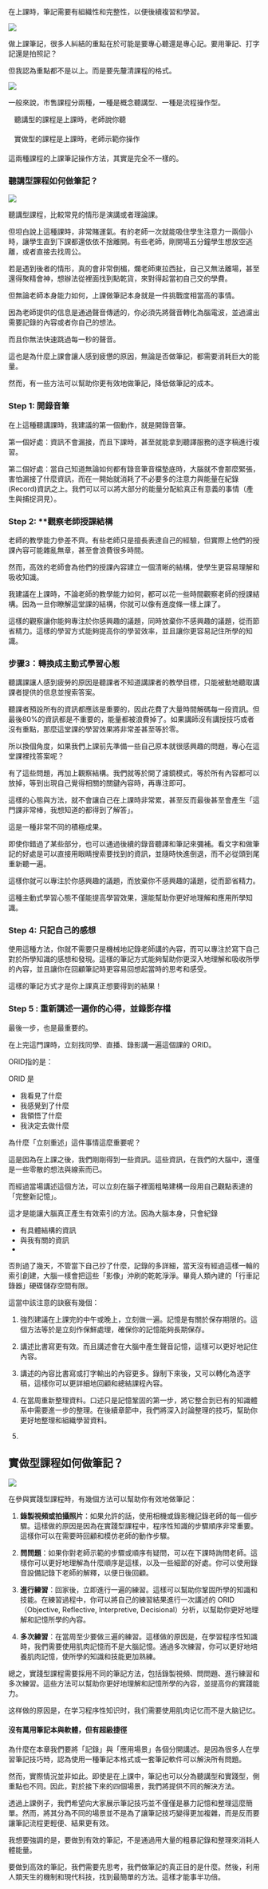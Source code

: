 在上課時，筆記需要有組織性和完整性，以便後續複習和學習。

![](images/20220908192015.png)

做上課筆記，很多人糾結的重點在於可能是要專心聽還是專心記。要用筆記、打字記還是拍照記？

但我認為重點都不是以上。而是要先釐清課程的格式。

![](images/20220908192127.png)

一般來說，市售課程分兩種，一種是概念聽講型、一種是流程操作型。

   聽講型的課程是上課時，老師說你聽

   實做型的課程是上課時，老師示範你操作

這兩種課程的上課筆記操作方法，其實是完全不一樣的。

### 聽講型課程如何做筆記？

![](images/20220908192251.png)

聽講型課程，比較常見的情形是演講或者理論課。

但坦白說上這種課時，非常賭運氣。有的老師一次就能吸住學生注意力一兩個小時，讓學生直到下課都還依依不捨離開。有些老師，剛開場五分鐘學生想放空逃離，或者直接去找周公。

若是遇到後者的情形，真的會非常倒楣，爛老師東拉西扯，自己又無法離場，甚至還得聚精會神，想辦法從裡面找到點乾貨，來對得起當初自己交的學費。

但無論老師本身能力如何，上課做筆記本身就是一件挑戰度相當高的事情。

因為老師提供的信息是通過聲音傳遞的，你必須先將聲音轉化為腦電波，並過濾出需要記錄的內容或者你自己的想法。

而且你無法快速跳過每一秒的聲音。

這也是為什麼上課會讓人感到疲憊的原因，無論是否做筆記，都需要消耗巨大的能量。

然而，有一些方法可以幫助你更有效地做筆記，降低做筆記的成本。

### Step 1: 開錄音筆

在上這種聽講課時，我建議的第一個動作，就是開錄音筆。

第一個好處：資訊不會漏接，而且下課時，甚至就能拿到聽譯服務的逐字稿進行複習。

第二個好處：當自己知道無論如何都有錄音筆音檔墊底時，大腦就不會那麼緊張，害怕漏接了什麼資訊，而在一開始就消耗了不必要多的注意力與能量在紀錄(Record)資訊之上。我們可以可以將大部分的能量分配給真正有意義的事情（產生與捕捉洞見）。

### Step 2: **觀察老師授課結構

老師的教學能力參差不齊。有些老師只是擅長表達自己的經驗，但實際上他們的授課內容可能雜亂無章，甚至會浪費很多時間。

然而，高效的老師會為他們的授課內容建立一個清晰的結構，使學生更容易理解和吸收知識。

我建議在上課時，不論老師的教學能力如何，都可以花一些時間觀察老師的授課結構。因為一旦你瞭解這堂課的結構，你就可以像有進度條一樣上課了。

這樣的觀察讓你能夠專注於你感興趣的議題，同時放棄你不感興趣的議題，從而節省精力。這樣的學習方式能夠提高你的學習效率，並且讓你更容易記住所學的知識。

### 步骤3：轉換成主動式學習心態

聽講課讓人感到疲勞的原因是聽課者不知道講課者的教學目標，只能被動地聽取講課者提供的信息並搜索答案。

聽課者預設所有的資訊都應該是重要的，因此花費了大量時間解碼每一段資訊。但最後80%的資訊都是不重要的，能量都被浪費掉了。如果講師沒有講授技巧或者沒有重點，那麼這堂課的學習效果將非常差甚至等於零。

所以換個角度，如果我們上課前先準備一些自己原本就很感興趣的問題，專心在這堂課裡找答案呢？

有了這些問題，再加上觀察結構。我們就等於開了濾鏡模式，等於所有內容都可以放掉，等到出現自己覺得相關的關鍵內容時，再專注即可。

這樣的心態與方法，就不會讓自己在上課時非常累，甚至反而最後甚至會產生「這門課非常棒，我想知道的都得到了解答」。

這是一種非常不同的積極成果。

即使你錯過了某些部分，也可以通過後續的錄音聽譯和筆記來彌補。看文字和做筆記的好處是可以直接用眼睛搜索要找到的資訊，並隨時快進倒退，而不必從頭到尾重新聽一遍。

這樣你就可以專注於你感興趣的議題，而放棄你不感興趣的議題，從而節省精力。

這種主動式學習心態不僅能提高學習效果，還能幫助你更好地理解和應用所學知識。

### Step 4: 只記自己的感想

使用這種方法，你就不需要只是機械地記錄老師講的內容，而可以專注於寫下自己對於所學知識的感想和發現。這樣的筆記方式能夠幫助你更深入地理解和吸收所學的內容，並且讓你在回顧筆記時更容易回想起當時的思考和感受。

這樣的筆記方式才是你上課真正想要得到的結果！


### Step 5 : 重新講述一遍你的心得，並錄影存檔

最後一步，也是最重要的。

在上完這門課時，立刻找同學、直播、錄影講一遍這個課的 ORID。

ORID指的是：

ORID 是

* 我看見了什麼
* 我感覺到了什麼
* 我領悟了什麼
* 我決定去做什麼

為什麼「立刻重述」這件事情這麼重要呢？

這是因為在上課之後，我們剛剛得到一些資訊。這些資訊，在我們的大腦中，還僅是一些零散的想法與線索而已。

而經過當場講述這個方法，可以立刻在腦子裡面粗略建構一段用自己觀點表達的「完整新記憶」。

這才是能讓大腦真正產生有效索引的方法。因為大腦本身，只會紀錄

* 有具體結構的資訊
* 與我有關的資訊
* 
否則過了幾天，不管當下自己抄了什麼，記錄的多詳細，當天沒有經過這樣一輪的索引創建，大腦一樣會把這些「影像」沖刷的乾乾淨淨。畢竟人類內建的「行車記錄器」硬碟儲存空間有限。

這當中該注意的訣竅有幾個：

1. 強烈建議在上課完的中午或晚上，立刻做一遍。記憶是有關於保存期限的。這個方法等於是立刻作保鮮處理，確保你的記憶能夠長期保存。

2. 講述比書寫更有效。而且講述會在大腦中產生聲音記憶，這樣可以更好地記住內容。

3. 講述的內容比書寫或打字輸出的內容更多。錄制下來後，又可以轉化為逐字稿，這樣你可以更詳細地回顧和總結課程內容。

4. 在當周重新整理資料。口述只是記憶鞏固的第一步，將它整合到已有的知識體系中需要進一步的整理。在後續章節中，我們將深入討論整理的技巧，幫助你更好地整理和組織學習資料。
5. 

## 實做型課程如何做筆記？

![](images/20220908195950.png)

在參與實踐型課程時，有幾個方法可以幫助你有效地做筆記：

1. **錄製視頻或拍攝照片**：如果允許的話，使用相機或錄影機記錄老師的每一個步驟。這樣做的原因是因為在實踐型課程中，程序性知識的步驟順序非常重要。這樣你可以在需要時回顧和模仿老師的動作步驟。

2. **問問題**：如果你對老師示範的步驟或順序有疑問，可以在下課時詢問老師。這樣你可以更好地理解為什麼順序是這樣，以及一些細節的好處。你可以使用錄音設備記錄下老師的解釋，以便日後回顧。

3. **進行練習**：回家後，立即進行一遍的練習。這樣可以幫助你鞏固所學的知識和技能。在練習過程中，你可以將自己的練習結果進行一次講述的 ORID（Objective, Reflective, Interpretive, Decisional）分析，以幫助你更好地理解和記憶所學的內容。

4. **多次練習**：在當周至少要做三遍的練習。這樣做的原因是，在學習程序性知識時，我們需要使用肌肉記憶而不是大腦記憶。通過多次練習，你可以更好地培養肌肉記憶，使所學的知識和技能更加熟練。

總之，實踐型課程需要採用不同的筆記方法，包括錄製視頻、問問題、進行練習和多次練習。這些方法可以幫助你更好地理解和記憶所學的內容，並提高你的實踐能力。




这样做的原因是，在学习程序性知识时，我们需要使用肌肉记忆而不是大脑记忆。

#### 沒有萬用筆記本與軟體，但有超級捷徑

為什麼在本章我們要將「記錄」與「應用場景」各個分開講述。是因為很多人在學習筆記技巧時，認為使用一種筆記本格式或一套筆記軟件可以解決所有問題。

然而，實際情況並非如此。即使是在上課中，筆記也可以分為聽講型和實踐型，側重點也不同。因此，對於接下來的四個場景，我們將提供不同的解決方法。

透過上課例子，我們希望向大家展示筆記技巧並不僅僅是暴力記憶和整理這麼簡單。然而，將其分為不同的場景並不是為了讓筆記技巧變得更加複雜，而是反而要讓筆記流程更輕便、結果更有效。

我想要強調的是，要做到有效的筆記，不是通過用大量的粗暴記錄和整理來消耗人體能量。

要做到高效的筆記，我們需要先思考，我們做筆記的真正目的是什麼。然後，利用人類天生的機制和現代科技，找到最簡單的方法。這樣才能事半功倍。